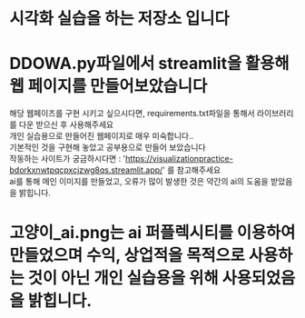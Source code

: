 # 시각화 실습을 하는 저장소 입니다
# DDOWA.py파일에서 streamlit을 활용해 웹 페이지를 만들어보았습니다
해당 웹페이즈를 구현 시키고 싶으시다면, requirements.txt파일을 통해서 라이브러리를 다운 받으신 후 사용해주세요 <br>
개인 실습용으로 만들어진 웹페이지로 매우 미숙합니다..<br>
기본적인 것을 구현해 놓았고 공부용으로 만들어 보았습니다<br>
작동하는 사이트가 궁금하시다면 : 'https://visualizationpractice-bdorkxnwtpqcpxcjzwg8qs.streamlit.app/' 를 참고해주세요<br>
ai를 통해 메인 이미지를 만들었고, 오류가 많이 발생한 것은 약간의 ai의 도움을 받았음을 밝힙니다.<br>
# 고양이_ai.png는 ai 퍼플렉시티를 이용하여 만들었으며 수익, 상업적을 목적으로 사용하는 것이 아닌 개인 실습용을 위해 사용되었음을 밝힙니다. 
